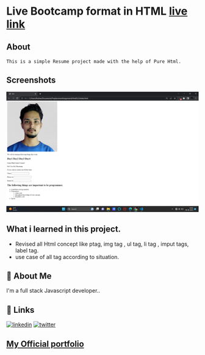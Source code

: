 
# Live Bootcamp format in HTML [live link](https://html-bootcamp.netlify.app/)

## About 
    This is a simple Resume project made with the help of Pure Html.

## Screenshots

![App Screenshot](./screenshot/Screenshot%20(44).png)


## What i learned in this project.

- Revised all Html concept like ptag, img tag , ul tag, li tag , imput tags, label tag.
- use case of all tag according to situation.



## 🚀 About Me
I'm a full stack Javascript developer..


## 🔗 Links

[![linkedin](https://img.shields.io/badge/linkedin-0A66C2?style=for-the-badge&logo=linkedin&logoColor=white)](https://www.linkedin.com/in/roshan-guragain-guragain-747aa4245/)
[![twitter](https://img.shields.io/badge/twitter-1DA1F2?style=for-the-badge&logo=twitter&logoColor=white)](https://twitter.com/RoshanGuragain3)


##  [My Official portfolio](https://portfolio-roshan.netlify.app/)




